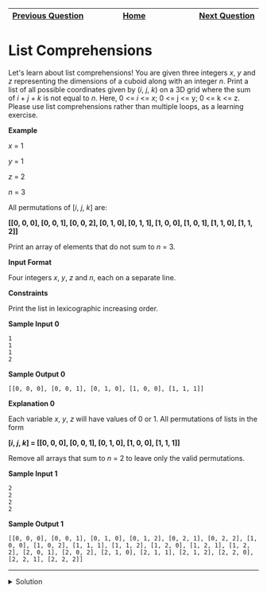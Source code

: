 | <img width=1000>[Previous Question](https://github.com/Kevin-Lago/python-hackerrank-solutions/tree/main/src/python/introduction/print_function)</img> | <img width=1000>[Home](https://github.com/Kevin-Lago/python-hackerrank-solutions)</img> | <img width=1000>[Next Question](https://github.com/Kevin-Lago/python-hackerrank-solutions/tree/main/src/python/basic_data_types/find_the_runner_up_score)</img> |
|:---|:---:|---:|

# List Comprehensions 

Let's learn about list comprehensions! You are given three integers _x_, _y_ and _z_ representing the dimensions of a cuboid along with an integer _n_. Print a list of all possible coordinates given by (_i_, _j_, _k_) on a 3D grid where the sum of _i_ + _j_ + _k_ is not equal to _n_. Here, 0 <= _i_ <= _x_; 0 <= j <= y; 0 <= k <= z. Please use list comprehensions rather than multiple loops, as a learning exercise.

__Example__

_x_ = 1

_y_ = 1

_z_ = 2

_n_ = 3

All permutations of [_i_, _j_, _k_] are:

__[[0, 0, 0], [0, 0, 1], [0, 0, 2], [0, 1, 0], [0, 1, 1], [1, 0, 0], [1, 0, 1], [1, 1, 0], [1, 1, 2]]__

Print an array of elements that do not sum to _n_ = 3.

__Input Format__

Four integers _x_, _y_, _z_ and _n_, each on a separate line.

__Constraints__

Print the list in lexicographic increasing order.

__Sample Input 0__

```
1
1
1
2
```

__Sample Output 0__

```
[[0, 0, 0], [0, 0, 1], [0, 1, 0], [1, 0, 0], [1, 1, 1]]
```

__Explanation 0__

Each variable _x_, _y_, _z_ will have values of 0 or 1. All permutations of lists in the form 

__[_i_, _j_, _k_] = [[0, 0, 0], [0, 0, 1], [0, 1, 0], [1, 0, 0], [1, 1, 1]]__

Remove all arrays that sum to _n_ = 2 to leave only the valid permutations.

__Sample Input 1__

```
2
2
2
2
```

__Sample Output 1__

```
[[0, 0, 0], [0, 0, 1], [0, 1, 0], [0, 1, 2], [0, 2, 1], [0, 2, 2], [1, 0, 0], [1, 0, 2], [1, 1, 1], [1, 1, 2], [1, 2, 0], [1, 2, 1], [1, 2, 2], [2, 0, 1], [2, 0, 2], [2, 1, 0], [2, 1, 1], [2, 1, 2], [2, 2, 0], [2, 2, 1], [2, 2, 2]]
```

---

<details><summary>Solution</summary>
    
```python
if __name__ == '__main__':
    x = int(input())
    y = int(input())
    z = int(input())
    n = int(input())

    array = [[i, j, k]
             for i in range(x + 1)
             for j in range(y + 1)
             for k in range(z + 1) if i + j + k != n]

    print(array)
```
</details>
